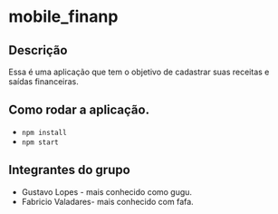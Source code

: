 # mobile_finanp

## Descrição

Essa é uma aplicação que tem o objetivo de cadastrar suas receitas e saídas financeiras.

## Como rodar a aplicação.

- `npm install`
- `npm start`

## Integrantes do grupo

- Gustavo Lopes - mais conhecido como gugu.
- Fabricio Valadares- mais conhecido com fafa.

